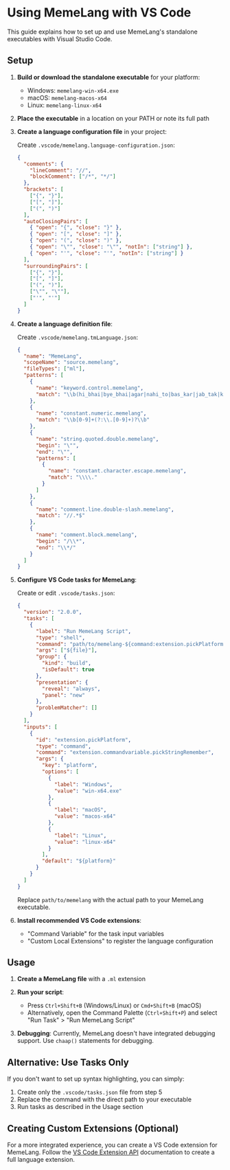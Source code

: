 # Using MemeLang with VS Code

This guide explains how to set up and use MemeLang's standalone executables with Visual Studio Code.

## Setup

1. **Build or download the standalone executable** for your platform:
   - Windows: `memelang-win-x64.exe`
   - macOS: `memelang-macos-x64`
   - Linux: `memelang-linux-x64`

2. **Place the executable** in a location on your PATH or note its full path

3. **Create a language configuration file** in your project:
   
   Create `.vscode/memelang.language-configuration.json`:
   ```json
   {
     "comments": {
       "lineComment": "//",
       "blockComment": ["/*", "*/"]
     },
     "brackets": [
       ["{", "}"],
       ["[", "]"],
       ["(", ")"]
     ],
     "autoClosingPairs": [
       { "open": "{", "close": "}" },
       { "open": "[", "close": "]" },
       { "open": "(", "close": ")" },
       { "open": "\"", "close": "\"", "notIn": ["string"] },
       { "open": "'", "close": "'", "notIn": ["string"] }
     ],
     "surroundingPairs": [
       ["{", "}"],
       ["[", "]"],
       ["(", ")"],
       ["\"", "\""],
       ["'", "'"]
     ]
   }
   ```

4. **Create a language definition file**:
   
   Create `.vscode/memelang.tmLanguage.json`:
   ```json
   {
     "name": "MemeLang",
     "scopeName": "source.memelang",
     "fileTypes": ["ml"],
     "patterns": [
       {
         "name": "keyword.control.memelang",
         "match": "\\b(hi_bhai|bye_bhai|agar|nahi_to|bas_kar|jab_tak|karo|rakho|dikha|chaap|mera_naam)\\b"
       },
       {
         "name": "constant.numeric.memelang",
         "match": "\\b[0-9]+(?:\\.[0-9]+)?\\b"
       },
       {
         "name": "string.quoted.double.memelang",
         "begin": "\"",
         "end": "\"",
         "patterns": [
           {
             "name": "constant.character.escape.memelang",
             "match": "\\\\."
           }
         ]
       },
       {
         "name": "comment.line.double-slash.memelang",
         "match": "//.*$"
       },
       {
         "name": "comment.block.memelang",
         "begin": "/\\*",
         "end": "\\*/"
       }
     ]
   }
   ```

5. **Configure VS Code tasks for MemeLang**:

   Create or edit `.vscode/tasks.json`:
   ```json
   {
     "version": "2.0.0",
     "tasks": [
       {
         "label": "Run MemeLang Script",
         "type": "shell",
         "command": "path/to/memelang-${command:extension.pickPlatform}",
         "args": ["${file}"],
         "group": {
           "kind": "build",
           "isDefault": true
         },
         "presentation": {
           "reveal": "always",
           "panel": "new"
         },
         "problemMatcher": []
       }
     ],
     "inputs": [
       {
         "id": "extension.pickPlatform",
         "type": "command",
         "command": "extension.commandvariable.pickStringRemember",
         "args": {
           "key": "platform",
           "options": [
             {
               "label": "Windows",
               "value": "win-x64.exe"
             },
             {
               "label": "macOS",
               "value": "macos-x64"
             },
             {
               "label": "Linux",
               "value": "linux-x64"
             }
           ],
           "default": "${platform}" 
         }
       }
     ]
   }
   ```
   
   Replace `path/to/memelang` with the actual path to your MemeLang executable.

6. **Install recommended VS Code extensions**:
   - "Command Variable" for the task input variables
   - "Custom Local Extensions" to register the language configuration

## Usage

1. **Create a MemeLang file** with a `.ml` extension

2. **Run your script**: 
   - Press `Ctrl+Shift+B` (Windows/Linux) or `Cmd+Shift+B` (macOS)
   - Alternatively, open the Command Palette (`Ctrl+Shift+P`) and select "Run Task" > "Run MemeLang Script"

3. **Debugging**: Currently, MemeLang doesn't have integrated debugging support. Use `chaap()` statements for debugging.

## Alternative: Use Tasks Only

If you don't want to set up syntax highlighting, you can simply:

1. Create only the `.vscode/tasks.json` file from step 5
2. Replace the command with the direct path to your executable
3. Run tasks as described in the Usage section

## Creating Custom Extensions (Optional)

For a more integrated experience, you can create a VS Code extension for MemeLang. Follow the [VS Code Extension API](https://code.visualstudio.com/api) documentation to create a full language extension. 